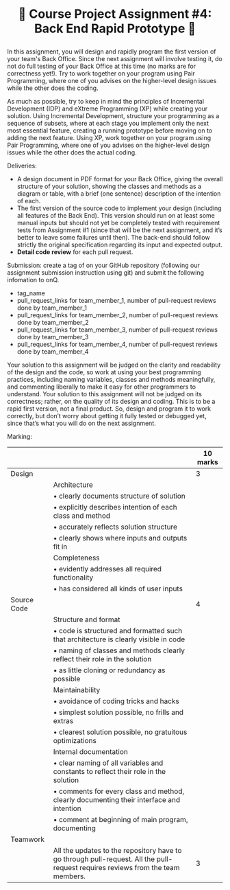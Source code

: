 <h1 align="center">

:ship: Course Project Assignment #4: Back End Rapid Prototype :ship: 

</h1>

In this assignment, you will design and rapidly program the first version of your team's Back
Office. Since the next assignment will involve testing it, do not do full testing of your Back Office
at this time (no marks are for correctness yet!). Try to work together on your program using Pair Programming, where one
of you advises on the higher-level design issues while the other does the coding.

As much as possible, try to keep in mind the principles of Incremental Development (IDP) and
eXtreme Programming (XP) while creating your solution. Using Incremental Development,
structure your programming as a sequence of subsets, where at each stage you implement only
the next most essential feature, creating a running prototype before moving on to adding the
next feature. Using XP, work together on your program using Pair Programming, where one of
you advises on the higher-level design issues while the other does the actual coding.

Deliveries:
- A design document in PDF format for your Back Office, giving the overall structure of your solution, showing the classes
and methods as a diagram or table, with a brief (one sentence) description of the intention of each.
- The first version of the source code to implement your design (including all features of the Back End). This version
should run on at least some manual inputs but should not yet be completely tested with requirement tests from
Assignment #1 (since that will be the next assignment, and it’s better to leave some failures until then). The back-end
should follow strictly the original specification regarding its input and expected output.
- **Detail code review** for each pull request.


Submission: create a tag of on your GitHub repository (following our assignment submission instruction using git) and submit the following infomation to onQ.
- tag_name
- pull_request_links for team_member_1, number of pull-request reviews done by team_member_1
- pull_request_links for team_member_2, number of pull-request reviews done by team_member_2
- pull_request_links for team_member_3, number of pull-request reviews done by team_member_3
- pull_request_links for team_member_4, number of pull-request reviews done by team_member_4
  


Your solution to this assignment will be judged on the clarity and readability of the design and the code, so work at using
your best programming practices, including naming variables, classes and methods meaningfully, and commenting liberally to
make it easy for other programmers to understand.
Your solution to this assignment will not be judged on its correctness; rather, on the quality of its design and coding. This
is to be a rapid first version, not a final product. So, design and program it to work correctly, but don’t worry about getting it
fully tested or debugged yet, since that’s what you will do on the next assignment.


Marking: 

|  |  | 10 marks |
|--|--|------|
| Design  |  | 3 |
|  | Architecture |   |
|  | • clearly documents structure of solution |  |
|  | • explicitly describes intention of each class and method |  |
|  | • accurately reflects solution structure |  |
|  | • clearly shows where inputs and outputs fit in |  |
|  | Completeness |   |
|  | • evidently addresses all required functionality |  |
|  | • has considered all kinds of user inputs |  |
| Source Code |  | 4  |
|  | Structure and format |   |
|  | • code is structured and formatted such that architecture is clearly visible in code |  |
|  | • naming of classes and methods clearly reflect their role in the solution |  |
|  | • as little cloning or redundancy as possible | |
|  | Maintainability |   |
|  | • avoidance of coding tricks and hacks |  |
|  | • simplest solution possible, no frills and extras |  |
|  | • clearest solution possible, no gratuitous optimizations | |
|  | Internal documentation |  |
|  | • clear naming of all variables and constants to reflect their role in the solution |  |
|  | • comments for every class and method, clearly documenting their interface and intention | |
|  | • comment at beginning of main program, documenting | |
| Teamwork |  |  |
|  | All the updates to the repository have to go through pull-request. All the pull-request requires reviews from the team members.  | 3  |
